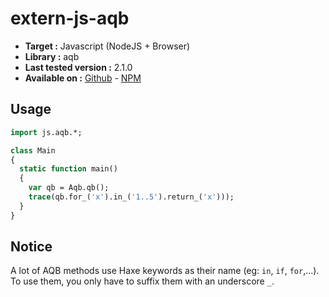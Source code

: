 # extern-js-aqb

- **Target :** Javascript (NodeJS + Browser)
- **Library :** aqb
- **Last tested version :** 2.1.0
- **Available on :** [Github](https://github.com/arangodb/aqbjs) - [NPM](https://www.npmjs.com/package/aqb)

## Usage

```haxe
import js.aqb.*;

class Main
{
  static function main()
  {
    var qb = Aqb.qb();
    trace(qb.for_('x').in_('1..5').return_('x')));
  }
}
```

## Notice

A lot of AQB methods use Haxe keywords as their name (eg: `in`, `if`, `for`,...).
To use them, you only have to suffix them with an underscore `_`.
